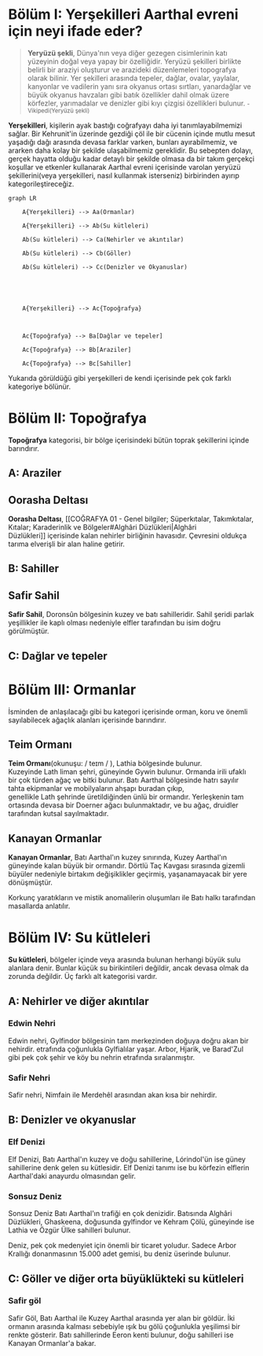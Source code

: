 # Bölüm I: Yerşekilleri Aarthal evreni için neyi ifade eder?
> **Yeryüzü şekli**, Dünya'nın veya diğer gezegen cisimlerinin katı yüzeyinin doğal veya yapay bir özelliğidir. Yeryüzü şekilleri birlikte belirli bir araziyi oluşturur ve arazideki düzenlemeleri topografya olarak bilinir. Yer şekilleri arasında tepeler, dağlar, ovalar, yaylalar, kanyonlar ve vadilerin yanı sıra okyanus ortası sırtları, yanardağlar ve büyük okyanus havzaları gibi batık özellikler dahil olmak üzere körfezler, yarımadalar ve denizler gibi kıyı çizgisi özellikleri bulunur.
> <small>-Vikipedi(Yeryüzü şekli)</small>

**Yerşekilleri**, kişilerin ayak bastığı coğrafyayı daha iyi tanımlayabilmemizi sağlar. Bir Kehrunit'in üzerinde gezdiği çöl ile bir cücenin içinde mutlu mesut yaşadığı dağı arasında devasa farklar varken, bunları ayırabilmemiz, ve ararken daha kolay bir şekilde ulaşabilmemiz gereklidir. Bu sebepten dolayı, gerçek hayatta olduğu kadar detaylı bir şekilde olmasa da bir takım gerçekçi koşullar ve etkenler kullanarak Aarthal evreni içerisinde varolan yeryüzü şekillerini(veya yerşekilleri, nasıl kullanmak isterseniz) birbirinden ayırıp kategorileştireceğiz.

```mermaid
graph LR

    A{Yerşekilleri} --> Aa(Ormanlar)

    A{Yerşekilleri} --> Ab(Su kütleleri)

    Ab(Su kütleleri) --> Ca(Nehirler ve akıntılar)

    Ab(Su kütleleri) --> Cb(Göller)

    Ab(Su kütleleri) --> Cc(Denizler ve Okyanuslar)

  
  
  

    A{Yerşekilleri} --> Ac{Topoğrafya}

  

    Ac{Topoğrafya} --> Ba[Dağlar ve tepeler]

    Ac{Topoğrafya} --> Bb[Araziler]

    Ac{Topoğrafya} --> Bc[Sahiller]
```
Yukarıda görüldüğü gibi yerşekilleri de kendi içerisinde pek çok farklı kategoriye bölünür.

# Bölüm II: Topoğrafya
**Topoğrafya** kategorisi, bir bölge içerisindeki bütün toprak şekillerini içinde barındırır. 


## A: Araziler
## Oorasha Deltası
**Oorasha Deltası**, [[COĞRAFYA 01 - Genel bilgiler; Süperkıtalar, Takımkıtalar, Kıtalar; Karaderinlik ve Bölgeler#Alghâri Düzlükleri|Alghâri Düzlükleri]] içerisinde kalan nehirler birliğinin havasıdır. Çevresini oldukça tarıma elverişli bir alan haline getirir.

## B: Sahiller
## Safir Sahil
**Safir Sahil**, Doronsûn bölgesinin kuzey ve batı sahilleridir. Sahil şeridi parlak yeşillikler ile kaplı olması nedeniyle elfler tarafından bu isim doğru görülmüştür.

## C: Dağlar ve tepeler

# Bölüm III: Ormanlar
İsminden de anlaşılacağı gibi bu kategori içerisinde orman, koru ve önemli sayılabilecek ağaçlık alanları içerisinde barındırır.

## Teim Ormanı
**Teim Ormanı**(okunuşu: / teɪm / ), Lathia bölgesinde bulunur. Kuzeyinde Lath liman şehri, güneyinde Gywin bulunur. Ormanda irili ufaklı bir çok türden ağaç ve bitki bulunur. Batı Aarthal bölgesinde hatrı sayılır tahta ekipmanlar ve mobilyaların ahşapı buradan çıkıp, genellikle Lath şehrinde üretildiğinden ünlü bir ormandır. Yerleşkenin tam ortasında devasa bir Doerner ağacı bulunmaktadır, ve bu ağaç, druidler tarafından kutsal sayılmaktadır.

## Kanayan Ormanlar
**Kanayan Ormanlar**, Batı Aarthal'ın kuzey sınırında, Kuzey Aarthal'ın güneyinde kalan büyük bir ormandır. Dörtlü Taç Kavgası sırasında gizemli büyüler nedeniyle birtakım değişiklikler geçirmiş, yaşanamayacak bir yere dönüşmüştür.

Korkunç yaratıkların ve mistik anomalilerin oluşumları ile Batı halkı tarafından masallarda anlatılır.

# Bölüm IV: Su kütleleri
**Su kütleleri**, bölgeler içinde veya arasında bulunan herhangi büyük sulu alanlara denir. Bunlar küçük su birikintileri değildir, ancak devasa olmak da zorunda değildir. Üç farklı alt kategorisi vardır.

## A: Nehirler ve diğer akıntılar
### Edwin Nehri
Edwin nehri, Gylfindor bölgesinin tam merkezinden doğuya doğru akan bir nehirdir. etrafında çoğunlukla Gylfialılar yaşar. Arbor, Hjarik, ve Barad'Zul gibi pek çok şehir ve köy bu nehrin etrafında sıralanmıştır.

### Safir Nehri
Safir nehri, Nimfain ile Merdehêl arasından akan kısa bir nehirdir.

## B: Denizler ve okyanuslar
### Elf Denizi
Elf Denizi, Batı Aarthal'ın kuzey ve doğu sahillerine, Lórindol'ün ise güney sahillerine denk gelen su kütlesidir. Elf Denizi tanımı ise bu körfezin elflerin Aarthal'daki anayurdu olmasından gelir.

### Sonsuz Deniz
Sonsuz Deniz Batı Aarthal'ın trafiği en çok denizidir. Batısında Alghâri Düzlükleri, Ghaskeena, doğusunda gylfindor ve Kehram Çölü, güneyinde ise Lathia ve Özgür Ülke sahilleri bulunur.

Deniz, pek çok medenyiet için önemli bir ticaret yoludur. Sadece Arbor Krallığı donanmasının 15.000 adet gemisi, bu deniz üserinde bulunur.

## C: Göller ve diğer orta büyüklükteki su kütleleri
### Safir göl
Safir Göl, Batı Aarthal ile Kuzey Aarthal arasında yer alan bir göldür. İki ormanın arasında kalması sebebiyle ışık bu gölü çoğunlukla yeşilimsi bir renkte gösterir. Batı sahillerinde Eeron kenti bulunur, doğu sahilleri ise Kanayan Ormanlar'a bakar.